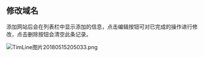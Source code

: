 ## **修改域名**

添加网站后会在列表栏中显示添加的信息，点击编辑按钮可对已完成的操作进行修改，点击删除按钮会清空此条记录。

![TimLine图片20180515205033.png](http://img1.jcloudcs.com/cms/8d080a5f-5e51-4cc2-af2d-fea812ddfb9520180515205044.png)